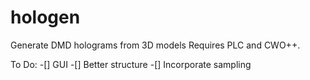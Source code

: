 # hologen
Generate DMD holograms from 3D models
Requires PLC and CWO++.

To Do:
-[] GUI
-[] Better structure
-[] Incorporate sampling
